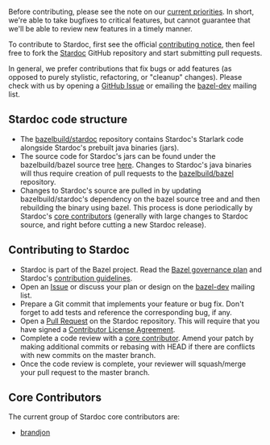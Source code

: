 Before contributing, please see the note on our [current
priorities](future_plans.md). In short, we're able to take bugfixes to critical
features, but cannot guarantee that we'll be able to review new features in a
timely manner.

To contribute to Stardoc, first see the official [contributing
notice](../CONTRIBUTING.md), then feel free to fork the
[Stardoc](https://github.com/bazelbuild/stardoc) GitHub repository and start
submitting pull requests.

In general, we prefer contributions that fix bugs or add features (as opposed to
purely stylistic, refactoring, or "cleanup" changes). Please check with us by
opening a [GitHub Issue](https://github.com/bazelbuild/stardoc/issues) or
emailing the [bazel-dev](https://groups.google.com/forum/#!forum/bazel-dev)
mailing list.

## Stardoc code structure

* The [bazelbuild/stardoc](https://github.com/bazelbuild/stardoc) repository
  contains Stardoc's Starlark code alongside Stardoc's prebuilt java binaries (jars).
* The source code for Stardoc's jars can be found under the bazelbuild/bazel source tree
  [here](https://github.com/bazelbuild/bazel/tree/master/src/main/java/com/google/devtools/build/skydoc).
  Changes to Stardoc's java binaries will thus require creation of pull requests to the
  [bazelbuild/bazel](https://github.com/bazelbuild/bazel) repository.
* Changes to Stardoc's source are pulled in by updating bazelbuild/stardoc's dependency
  on the bazel source tree and and then rebuilding the binary using bazel. This process
  is done periodically by Stardoc's [core contributors](#core-contributors) (generally
  with large changes to Stardoc source, and right before cutting a new Stardoc release).

## Contributing to Stardoc

* Stardoc is part of the Bazel project. Read the [Bazel governance
  plan](https://www.bazel.build/governance.html) and Stardoc's [contribution
  guidelines](../CONTRIBUTING.md).
* Open an [Issue](https://github.com/bazelbuild/stardoc/issues) or discuss your
  plan or design on the [bazel-dev](https://groups.google.com/forum/#!forum/bazel-dev)
  mailing list.
* Prepare a Git commit that implements your feature or bug fix. Don't forget to
  add tests and reference the corresponding bug, if any.
* Open a [Pull Request](https://github.com/bazelbuild/stardoc/pulls) on the Stardoc
  repository. This will require that you have signed a
  [Contributor License Agreement](https://cla.developers.google.com/).
* Complete a code review with a [core contributor](#core-contributors). Amend your
  patch by making additional commits or rebasing with HEAD if there are conflicts with new
  commits on the master branch.
* Once the code review is complete, your reviewer will squash/merge your pull
  request to the master branch.

## Core Contributors

The current group of Stardoc core contributors are:

* [brandjon](https://github.com/brandjon)
